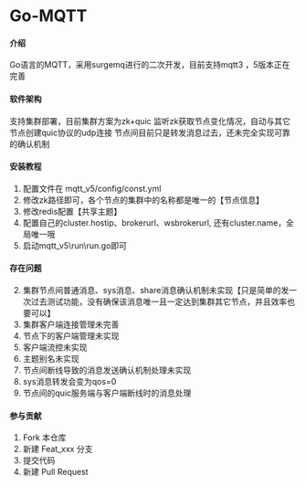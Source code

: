 # Go-MQTT

#### 介绍
Go语言的MQTT，采用surgemq进行的二次开发，目前支持mqtt3 ，5版本正在完善

#### 软件架构
支持集群部署，目前集群方案为zk+quic
监听zk获取节点变化情况，自动与其它节点创建quic协议的udp连接
节点间目前只是转发消息过去，还未完全实现可靠的确认机制

#### 安装教程

1.  配置文件在 mqtt_v5/config/const.yml
2.  修改zk路径即可，各个节点的集群中的名称都是唯一的【节点信息】
3.  修改redis配置【共享主题】
3.  配置自己的cluster.hostip、brokerurl、wsbrokerurl, 还有cluster.name，全局唯一哦
4.  启动mqtt_v5\run\run.go即可

#### 存在问题

2.  集群节点间普通消息、sys消息、share消息确认机制未实现【只是简单的发一次过去测试功能，没有确保该消息唯一且一定达到集群其它节点，并且效率也要可以】
3.  集群客户端连接管理未完善
4.  节点下的客户端管理未实现
5.   客户端流控未实现
6.   主题别名未实现
7.   节点间断线导致的消息发送确认机制处理未实现
9.   sys消息转发会变为qos=0
10.  节点间的quic服务端与客户端断线时的消息处理
#### 参与贡献

1.  Fork 本仓库
2.  新建 Feat_xxx 分支
3.  提交代码
4.  新建 Pull Request